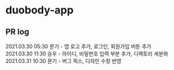 duobody-app
===========

PR log
------
2021.03.30 05:30 문기 - 앱 로고 추가, 로그인, 회원가입 버튼 추가   
2021.03.30 11:30 승우 - 아이디, 비밀번호 입력 부분 추가, 디렉토리 세분화   
2021.03.31 10:30 문기 - 버그 픽스, 디자인 수정 반영   

